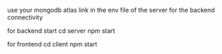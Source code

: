 use your mongodb atlas link in the env file of the server for the backend connectivity


for backend start
    cd server
    npm start

for frontend
    cd client
    npm start
